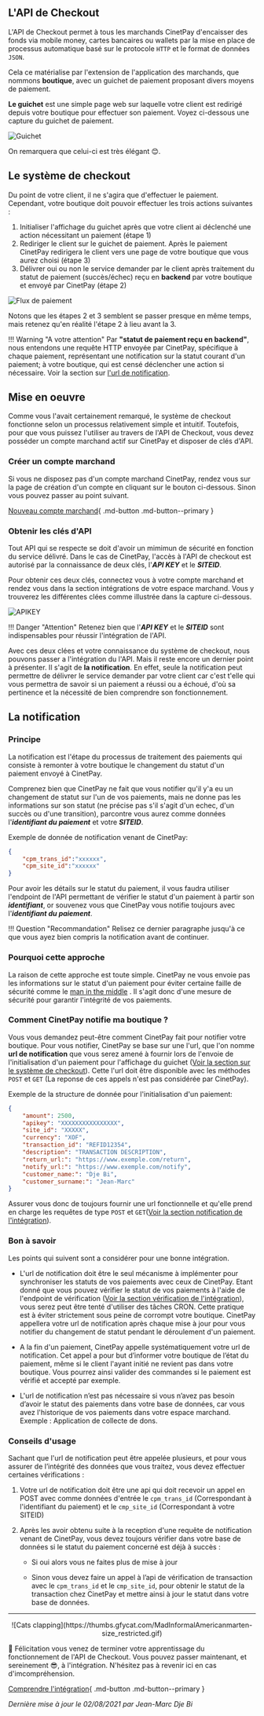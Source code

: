 ## L'API de Checkout

L'API de Checkout permet à tous les marchands CinetPay d'encaisser des fonds via mobile money, cartes bancaires ou wallets par la mise en place de processus automatique basé sur le protocole `HTTP` et le format de données `JSON`. 

Cela ce matérialise par l'extension de l'application des marchands, que nommons **boutique**, avec un guichet de paiement proposant divers moyens de paiement. 

**Le guichet** est une simple page web sur laquelle votre client est redirigé depuis votre boutique pour effectuer son paiement. Voyez ci-dessous une capture du guichet de paiement.

![Guichet](img/guichet.png)

On remarquera que celui-ci est très élégant 😊.

## Le système de checkout

Du point de votre client, il ne s'agira que d'effectuer le paiement. Cependant, votre boutique doit pouvoir effectuer les trois actions suivantes :

1. Initialiser l'affichage du guichet après que votre client ai déclenché une action nécessitant un paiement (étape 1)
2. Rediriger le client sur le guichet de paiement. Après le paiement CinetPay redirigera le client vers une page de votre boutique que vous aurez choisi (étape 3)
3. Délivrer oui ou non le service demander par le client après traitement du statut de paiement (succès/échec) reçu en **backend** par votre boutique et envoyé par CinetPay (étape 2)

![Flux de paiement](img/flux_paiement.webp)

Notons que les étapes 2 et 3 semblent se passer presque en même temps, mais retenez qu'en réalité l'étape 2 à lieu avant la 3.

!!! Warning "A votre attention"
        Par **"statut de paiement reçu en backend"**, nous entendons une requête HTTP envoyée par CinetPay, spécifique à chaque paiement, représentant une notification sur la statut courant d'un paiement; à votre boutique, qui est censé déclencher une action si nécessaire. Voir la section sur [l'url de notification](#la-notification).

## Mise en oeuvre

Comme vous l'avait certainement remarqué, le système de checkout fonctionne selon un processus relativement simple et intuitif. Toutefois, pour que vous puissez l'utiliser au travers de l'API de Checkout, vous devez posséder un compte marchand actif sur CinetPay et disposer de clés d'API.

### Créer un compte marchand

Si vous ne disposez pas d'un compte marchand CinetPay, rendez vous sur la page de création d'un compte en cliquant sur le bouton ci-dessous. Sinon vous pouvez passer au point suivant.

[Nouveau compte marchand](https://app.cinetpay.com/signup/emailvalidation){ .md-button .md-button--primary }

### Obtenir les clés d'API

Tout API qui se respecte se doit d'avoir un mimimun de sécurité en fonction du service délivré. Dans le cas de CinetPay, l'accès à l'API de checkout est autorisé par la connaissance de deux clés, l'***API KEY*** et le ***SITEID***.

Pour obtenir ces deux clés, connectez vous à votre compte marchand et rendez vous dans la section intégrations de votre espace marchand. Vous y trouverez les différentes clées comme illustrée dans la capture ci-dessous.

![APIKEY](img/integration2.png)

!!! Danger "Attention"
        Retenez bien que l'***API KEY*** et le ***SITEID*** sont indispensables pour réussir l'intégration de l'API.

Avec ces deux clées et votre connaissance du système de checkout, nous pouvons passer a l'intégration du l'API. Mais il reste encore un dernier point à présenter. Il s'agit de **la notification**. En effet, seule la notification peut permettre de délivrer le service demander par votre client car c'est t'elle qui vous permettra de savoir si un paiement a réussi ou a échoué, d'où sa pertinence et la nécessité de bien comprendre son fonctionnement.

## La notification

### Principe

La notification est l'étape du processus de traitement des paiements qui consiste à remonter à votre boutique le changement du statut d'un paiement envoyé à CinetPay. 

Comprenez bien que CinetPay ne fait que vous notifier qu'il y'a eu un changement de statut sur l'un de vos paiements, mais ne donne pas les informations sur son statut (ne précise pas s'il s'agit d'un echec, d'un succès ou d'une transition), parcontre vous aurez comme données l'***identifiant du paiement*** et votre ***SITEID***. 

Exemple de donnée de notification venant de CinetPay:

``` json hl_lines="2"
{
    "cpm_trans_id":"xxxxxx",
    "cpm_site_id":"xxxxxx"
}
```

Pour avoir les détails sur le statut du paiement, il vous faudra utiliser l'endpoint de l'API permettant de vérifier le statut d'un paiement à partir son ***identifiant***, or souvenez vous que CinetPay vous notifie toujours avec l'***identifiant du paiement***.

!!! Question "Recommandation"
        Relisez ce dernier paragraphe jusqu'à ce que vous ayez bien compris la notification avant de continuer.

### Pourquoi cette approche

La raison de cette approche est toute simple. CinetPay ne vous envoie pas les informations sur le statut d'un paiement pour  éviter certaine faille de sécurité comme le [man in the middle](https://fr.wikipedia.org/wiki/Attaque_de_l'homme_du_milieu) . Il s'agit donc d'une mesure de sécurité pour garantir l'intégrité de vos paiements.

### Comment CinetPay notifie ma boutique ?

Vous vous demandez peut-être comment CinetPay fait pour notifier votre boutique. Pour vous notifier, CinetPay se base sur une l'url, que l'on nomme **url de notification** que vous serez amené à fournir lors de l'envoie de l'initialisation d'un paiement pour l'affichage du guichet ([Voir la section sur le système de checkout](#le-systeme-de-checkout)). Cette l'url doit être disponible avec les méthodes `POST` et `GET` (La reponse de ces appels n'est pas considérée par CinetPay).

Exemple de la structure de donnée pour l'initialisation d'un paiement:

``` json hl_lines="9"
{
    "amount": 2500,
    "apikey": "XXXXXXXXXXXXXXXX",
    "site_id": "XXXXX",
    "currency": "XOF",
    "transaction_id": "REFID12354",
    "description": "TRANSACTION DESCRIPTION",
    "return_url:": "https://www.exemple.com/return",
    "notify_url:": "https://www.exemple.com/notify",
    "customer_name:": "Dje Bi",
    "customer_surname:": "Jean-Marc"
}
```

Assurer vous donc de toujours fournir une url fonctionnelle et qu'elle prend en charge les requêtes de type `POST` et `GET`([Voir la section notification de l'intégration]()).

### Bon à savoir

Les points qui suivent sont a considérer pour une bonne intégration.

- L'url de notification doit être le seul mécanisme à implémenter pour synchroniser les statuts de vos paiements avec ceux de CinetPay. Etant donné que vous pouvez vérifier le statut de vos paiements à l'aide de l'endpoint de vérification ([Voir la section vérification de l'intégration](#)), vous serez peut être tenté d'utiliser des tâches CRON. Cette pratique est à éviter strictement sous peine de corrompt votre boutique. CinetPay appellera votre url de notification après chaque mise à jour pour vous notifier du changement de statut pendant le déroulement d'un paiement.

- A la fin d'un paiement, CinetPay appelle systématiquement votre url de notification. Cet appel a pour but d’informer votre boutique de l’état du paiement, même si le client l'ayant initié ne revient pas dans votre boutique. Vous pourrez ainsi valider des commandes si le paiement est vérifié et accepté par exemple.

- L'url de notification n’est pas nécessaire si vous n’avez pas besoin d’avoir le statut des paiements dans votre base de données, car vous avez l'historique de vos paiements dans votre espace marchand. Exemple : Application de collecte de dons.

### Conseils d'usage

Sachant que l'url de notification peut être appelée plusieurs, et pour vous assurer de l’intégrité des données que vous traitez, vous devez effectuer certaines vérifications :

1. Votre url de notification doit être une api qui doit recevoir un appel en POST avec comme données d'entrée le `cpm_trans_id` (Correspondant à l'identifiant du paiement) et le `cmp_site_id` (Correspondant à votre SITEID)

2. Après les avoir obtenu suite à la reception d'une requête de notification venant de CinetPay, vous devez toujours vérifier dans votre base de données si le statut du paiement concerné est déjà à succès :

    - Si oui alors vous ne faites plus de mise à jour

    - Sinon vous devez faire un appel à l’api de vérification de transaction avec le `cpm_trans_id` et le `cmp_site_id`, pour obtenir le statut de la transaction chez CinetPay et mettre ainsi à jour le statut dans votre base de données.

---

<center>
![Cats clapping](https://thumbs.gfycat.com/MadInformalAmericanmarten-size_restricted.gif)
</center>


🎉 Félicitation vous venez de terminer votre apprentissage du fonctionnement de l'API de Checkout. Vous pouvez passer maintenant, et sereinement 😎, à l'intégration. N'hésitez pas à revenir ici en cas d'imcompréhension.

[Comprendre l'intégration](/integration){ .md-button .md-button--primary }

*Dernière mise à jour le 02/08/2021 par Jean-Marc Dje Bi*

